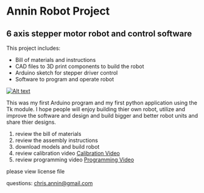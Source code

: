 # Annin Robot Project

## 6 axis stepper motor robot and control software

This project includes:

- Bill of materials and instructions
- CAD files to 3D print components to build the robot
- Arduino sketch for stepper driver control
- Software to program and operate robot


[![Alt text](https://img.youtube.com/vi/XkAfb8alqnI/0.jpg)](https://www.youtube.com/watch?v=XkAfb8alqnI)


This was my first Arduino program and my first python application using the Tk module.
I hope people will enjoy building thier own robot, utilize and improve the software
and design and build bigger and better robot units and share thier designs.

1. review the bill of materials
2. review the assembly instructions
3. download models and build robot
4. review calibration video [Calibration Video](https://youtu.be/jC1Iq60EnBI)
5. review programming video [Programming Video](https://youtu.be/hFJe0j0nB_w)

please view license file

questions: chris.annin@gmail.com
